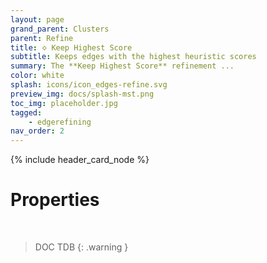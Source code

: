 ```yaml
---
layout: page
grand_parent: Clusters
parent: Refine
title: 🝔 Keep Highest Score
subtitle: Keeps edges with the highest heuristic scores
summary: The **Keep Highest Score** refinement ...
color: white
splash: icons/icon_edges-refine.svg
preview_img: docs/splash-mst.png
toc_img: placeholder.jpg
tagged: 
    - edgerefining
nav_order: 2
---
```


{% include header_card_node %}

# Properties
<br>

> DOC TDB
{: .warning }
